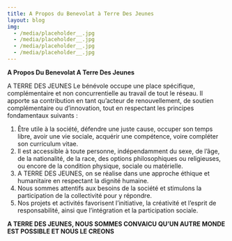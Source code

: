 ```yaml
---
title: A Propos du Benevolat à Terre Des Jeunes
layout: blog
img:
  - /media/placeholder__.jpg
  - /media/placeholder__.jpg
  - /media/placeholder__.jpg
  - /media/placeholder__.jpg
---
```

**A Propos Du Benevolat A Terre Des Jeunes**


A TERRE DES JEUNES Le bénévole occupe une place spécifique, complémentaire et non concurrentielle au travail de tout le réseau. Il apporte sa contribution en tant qu’acteur de renouvellement, de soutien complémentaire ou d’innovation, tout en respectant les principes fondamentaux suivants :

1. Être utile à la société, défendre une juste cause, occuper son temps libre, avoir une vie sociale, acquérir une compétence, voire compléter son curriculum vitae.
2. Il est accessible à toute personne, indépendamment du sexe, de l’âge, de la nationalité, de la race, des options philosophiques ou religieuses, ou encore de la condition physique, sociale ou matérielle.
3. A TERRE DES JEUNES, on se réalise dans une approche éthique et humanitaire en respectant la dignité humaine.
4. Nous sommes attentifs aux besoins de la société et stimulons la participation de la collectivité pour y répondre.
5. Nos projets et activités favorisent l’initiative, la créativité et l’esprit de responsabilité, ainsi que l’intégration et la participation sociale.

**A TERRE DES  JEUNES, NOUS SOMMES CONVAICU QU’UN AUTRE MONDE EST POSSIBLE ET NOUS LE CREONS**
